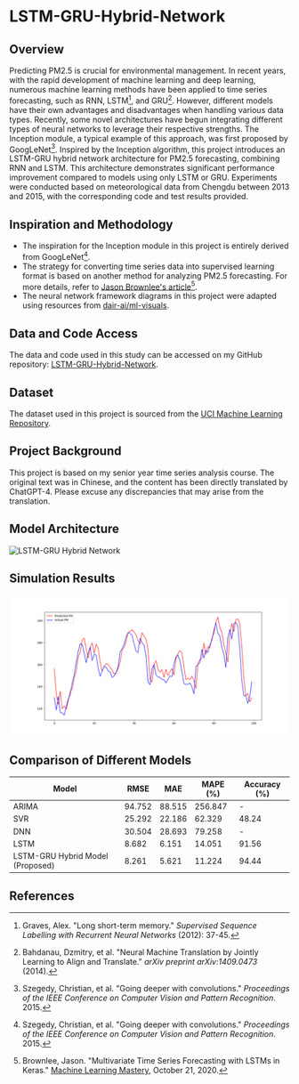 # LSTM-GRU-Hybrid-Network

## Overview
Predicting PM2.5 is crucial for environmental management. In recent years, with the rapid development of machine learning and deep learning, numerous machine learning methods have been applied to time series forecasting, such as RNN, LSTM[^1], and GRU[^2]. However, different models have their own advantages and disadvantages when handling various data types. Recently, some novel architectures have begun integrating different types of neural networks to leverage their respective strengths. The Inception module, a typical example of this approach, was first proposed by GoogLeNet[^3]. Inspired by the Inception algorithm, this project introduces an LSTM-GRU hybrid network architecture for PM2.5 forecasting, combining RNN and LSTM. This architecture demonstrates significant performance improvement compared to models using only LSTM or GRU. Experiments were conducted based on meteorological data from Chengdu between 2013 and 2015, with the corresponding code and test results provided.

## Inspiration and Methodology
- The inspiration for the Inception module in this project is entirely derived from GoogLeNet[^3].
- The strategy for converting time series data into supervised learning format is based on another method for analyzing PM2.5 forecasting. For more details, refer to [Jason Brownlee's article](https://machinelearningmastery.com/multivariate-time-series-forecasting-lstms-keras/)[^4].
- The neural network framework diagrams in this project were adapted using resources from [dair-ai/ml-visuals](https://github.com/dair-ai/ml-visuals).

## Data and Code Access
The data and code used in this study can be accessed on my GitHub repository: [LSTM-GRU-Hybrid-Network](https://github.com/Yixiao-Wang-Stats/LSTM-GRU-Hybrid-Network).

## Dataset
The dataset used in this project is sourced from the [UCI Machine Learning Repository](https://archive.ics.uci.edu/dataset/394/pm2+5+data+of+five+chinese+cities).

## Project Background
This project is based on my senior year time series analysis course. The original text was in Chinese, and the content has been directly translated by ChatGPT-4. Please excuse any discrepancies that may arise from the translation.

## Model Architecture
![LSTM-GRU Hybrid Network](./images/LSTM-GRU_Hybrid_Network.png)

## Simulation Results
![PM Prediction vs Actual](./images/pm_prediction.png)

## Comparison of Different Models
| Model                             | RMSE   | MAE    | MAPE (\%) | Accuracy (\%) |
|-----------------------------------|--------|--------|-----------|---------------|
| ARIMA                             | 94.752 | 88.515 | 256.847   | -             |
| SVR                               | 25.292 | 22.186 | 62.329    | 48.24         |
| DNN                               | 30.504 | 28.693 | 79.258    | -             |
| LSTM                              | 8.682  | 6.151  | 14.051    | 91.56         |
| LSTM-GRU Hybrid Model (Proposed)  | 8.261  | 5.621  | 11.224    | 94.44         |

## References
[^1]: Graves, Alex. "Long short-term memory." *Supervised Sequence Labelling with Recurrent Neural Networks* (2012): 37-45.
[^2]: Bahdanau, Dzmitry, et al. "Neural Machine Translation by Jointly Learning to Align and Translate." *arXiv preprint arXiv:1409.0473* (2014).
[^3]: Szegedy, Christian, et al. "Going deeper with convolutions." *Proceedings of the IEEE Conference on Computer Vision and Pattern Recognition*. 2015.
[^4]: Brownlee, Jason. "Multivariate Time Series Forecasting with LSTMs in Keras." [Machine Learning Mastery](https://machinelearningmastery.com/multivariate-time-series-forecasting-lstms-keras/), October 21, 2020.
